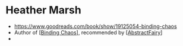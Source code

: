 # Heather Marsh
- https://www.goodreads.com/book/show/19125054-binding-chaos
- Author of [[Binding Chaos]], recommended by [[AbstractFairy]]
- 

[//begin]: # "Autogenerated link references for markdown compatibility"
[Binding Chaos]: binding-chaos "Binding Chaos"
[AbstractFairy]: abstractfairy "AbstractFairy"
[//end]: # "Autogenerated link references"